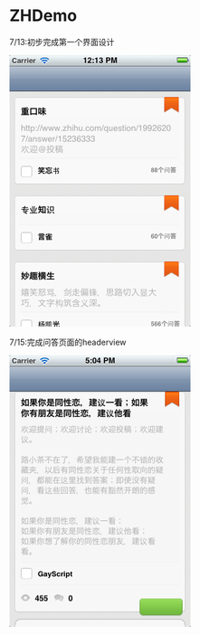 ZHDemo
=====
7/13:初步完成第一个界面设计

![](./screenshot/1.png)

7/15:完成问答页面的headerview

![](./screenshot/2.png)